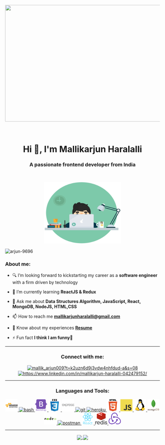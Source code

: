 <p align="center"><img height="380" width="850" src="./img/final.gif"></p>
<br>

<h1 align="center">Hi 👋, I'm Mallikarjun Haralalli</h1>
<h3 align="center">A passionate frontend developer from India</h3>
<br>
<p align="center"><img height="200" width="250" src="./img/hi.gif">
</p>
<p align="left"> <img src="https://komarev.com/ghpvc/?username=arjun-9696&label=Profile%20views&color=0e75b6&style=flat" alt="arjun-9696" /> </p>
<h3>About me:</h3> 


- 🔍 I’m looking forward to kickstarting my career as a <strong>software engineer</strong> with a firm driven by technology 
- 🌱 I’m currently learning **ReactJS & Redux**

- 💬 Ask me about **Data Structures Algorithm, JavaScript, React, MongoDB, NodeJS, HTML,CSS**

- 📫 How to reach me **mallikarjunharalalli@gmail.com**

- 📄 Know about my experiences [**Resume**](https://drive.google.com/file/d/14I8Um5jP1cXnY7zRmnm6bN8v_0Ek_LVq/view?usp=sharing)

- ⚡ Fun fact **I think I am funny🤣**
<hr>

<h3 align="center">Connect with me:</h3>
<p align="center">
<a href="https://twitter.com/mallik_arjun009?t=k2uzn6d9j3vdw4nhfdud-a&s=08" target="blank"><img align="center" src="https://raw.githubusercontent.com/rahuldkjain/github-profile-readme-generator/master/src/images/icons/Social/twitter.svg" alt="mallik_arjun009?t=k2uzn6d9j3vdw4nhfdud-a&s=08" height="30" width="40" /></a>
<a href="https://linkedin.com/in/https://www.linkedin.com/in/mallikarjun-haralalli-042479152/" target="blank"><img align="center" src="https://raw.githubusercontent.com/rahuldkjain/github-profile-readme-generator/master/src/images/icons/Social/linked-in-alt.svg" alt="https://www.linkedin.com/in/mallikarjun-haralalli-042479152/" height="30" width="40" /></a>
</p>

<hr>
<h3 align="center">Languages and Tools:</h3>
<p align="center"> <a href="https://aws.amazon.com" target="_blank" rel="noreferrer"> <img src="https://raw.githubusercontent.com/devicons/devicon/master/icons/amazonwebservices/amazonwebservices-original-wordmark.svg" alt="aws" width="40" height="40"/> </a> <a href="https://www.gnu.org/software/bash/" target="_blank" rel="noreferrer"> <img src="https://www.vectorlogo.zone/logos/gnu_bash/gnu_bash-icon.svg" alt="bash" width="40" height="40"/> </a> <a href="https://getbootstrap.com" target="_blank" rel="noreferrer"> <img src="https://raw.githubusercontent.com/devicons/devicon/master/icons/bootstrap/bootstrap-plain-wordmark.svg" alt="bootstrap" width="40" height="40"/> </a> <a href="https://www.w3schools.com/css/" target="_blank" rel="noreferrer"> <img src="https://raw.githubusercontent.com/devicons/devicon/master/icons/css3/css3-original-wordmark.svg" alt="css3" width="40" height="40"/> </a> <a href="https://expressjs.com" target="_blank" rel="noreferrer"> <img src="https://raw.githubusercontent.com/devicons/devicon/master/icons/express/express-original-wordmark.svg" alt="express" width="40" height="40"/> </a> <a href="https://git-scm.com/" target="_blank" rel="noreferrer"> <img src="https://www.vectorlogo.zone/logos/git-scm/git-scm-icon.svg" alt="git" width="40" height="40"/> </a> <a href="https://heroku.com" target="_blank" rel="noreferrer"> <img src="https://www.vectorlogo.zone/logos/heroku/heroku-icon.svg" alt="heroku" width="40" height="40"/> </a> <a href="https://www.w3.org/html/" target="_blank" rel="noreferrer"> <img src="https://raw.githubusercontent.com/devicons/devicon/master/icons/html5/html5-original-wordmark.svg" alt="html5" width="40" height="40"/> </a> <a href="https://developer.mozilla.org/en-US/docs/Web/JavaScript" target="_blank" rel="noreferrer"> <img src="https://raw.githubusercontent.com/devicons/devicon/master/icons/javascript/javascript-original.svg" alt="javascript" width="40" height="40"/> </a> <a href="https://www.linux.org/" target="_blank" rel="noreferrer"> <img src="https://raw.githubusercontent.com/devicons/devicon/master/icons/linux/linux-original.svg" alt="linux" width="40" height="40"/> </a> <a href="https://www.mongodb.com/" target="_blank" rel="noreferrer"> <img src="https://raw.githubusercontent.com/devicons/devicon/master/icons/mongodb/mongodb-original-wordmark.svg" alt="mongodb" width="40" height="40"/> </a> <a href="https://nodejs.org" target="_blank" rel="noreferrer"> <img src="https://raw.githubusercontent.com/devicons/devicon/master/icons/nodejs/nodejs-original-wordmark.svg" alt="nodejs" width="40" height="40"/> </a> <a href="https://postman.com" target="_blank" rel="noreferrer"> <img src="https://www.vectorlogo.zone/logos/getpostman/getpostman-icon.svg" alt="postman" width="40" height="40"/> </a> <a href="https://reactjs.org/" target="_blank" rel="noreferrer"> <img src="https://raw.githubusercontent.com/devicons/devicon/master/icons/react/react-original-wordmark.svg" alt="react" width="40" height="40"/> </a> <a href="https://redis.io" target="_blank" rel="noreferrer"> <img src="https://raw.githubusercontent.com/devicons/devicon/master/icons/redis/redis-original-wordmark.svg" alt="redis" width="40" height="40"/> </a> <a href="https://redux.js.org" target="_blank" rel="noreferrer"> <img src="https://raw.githubusercontent.com/devicons/devicon/master/icons/redux/redux-original.svg" alt="redux" width="40" height="40"/> </a> </p>

<!-- <p><img align="left" src="https://github-readme-stats.vercel.app/api/top-langs?username=arjun-9696&show_icons=true&locale=en&layout=compact" alt="arjun-9696" /></p>

<p>&nbsp;<img align="center" src="https://github-readme-stats.vercel.app/api?username=arjun-9696&show_icons=true&locale=en" alt="arjun-9696" /></p> -->
<hr>

<p align="center">
  <a href="https://github.com/arjun-9696">
    <img align="center" src="https://github-readme-stats.vercel.app/api?username=arjun-9696&show_icons=true&border=true&title_color=94b4a4&amp&icon_color=FFFFFF&amp&text_color=FFFFFF&amp&bg_color=000000&count_private=true&include_all_commits=true"/>
  </a>
  <a href="https://github.com/arjun-9696">
    <img align="center" height="195px" src="https://github-readme-stats.vercel.app/api/top-langs/?username=arjun-9696&text_color=FFFFFF&bg_color=000000&title_color=94b4a4&langs_count=15&layout=compact&border=true" />
  </a>
</p>
<!-- <p><img align="center" src="https://github-readme-streak-stats.herokuapp.com/?user=arjun-9696&text_color=FFFFFF&bg_color=000000&title_color=94b4a4&langs_count=15&layout=compact&border=true" alt="arjun-9696" /></p> -->

